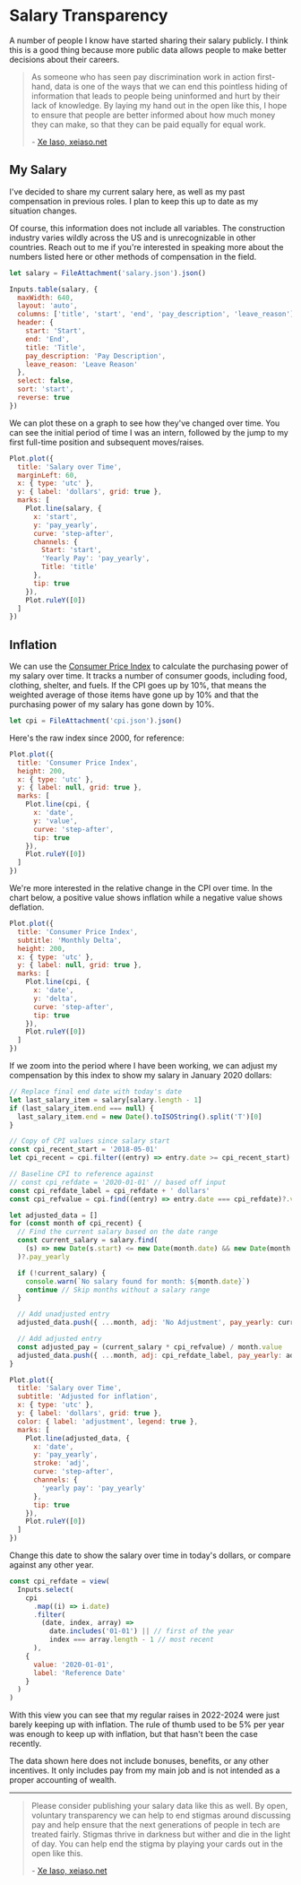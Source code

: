 # Salary Transparency

A number of people I know have started sharing their salary publicly. I think this is a good thing because more public data allows people to make better decisions about their careers.

> As someone who has seen pay discrimination work in action first-hand, data is one of the ways that we can end this pointless hiding of information that leads to people being uninformed and hurt by their lack of knowledge. By laying my hand out in the open like this, I hope to ensure that people are better informed about how much money they can make, so that they can be paid equally for equal work.
>
> \- [Xe Iaso, xeiaso.net](https://xeiaso.net/salary-transparency/)

## My Salary

I've decided to share my current salary here, as well as my past compensation in previous roles. I plan to keep this up to date as my situation changes.

Of course, this information does not include all variables. The construction industry varies wildly across the US and is unrecognizable in other countries. Reach out to me if you're interested in speaking more about the numbers listed here or other methods of compensation in the field.

```js
let salary = FileAttachment('salary.json').json()
```

```js
Inputs.table(salary, {
  maxWidth: 640,
  layout: 'auto',
  columns: ['title', 'start', 'end', 'pay_description', 'leave_reason'],
  header: {
    start: 'Start',
    end: 'End',
    title: 'Title',
    pay_description: 'Pay Description',
    leave_reason: 'Leave Reason'
  },
  select: false,
  sort: 'start',
  reverse: true
})
```

We can plot these on a graph to see how they've changed over time. You can see the initial period of time I was an intern, followed by the jump to my first full-time position and subsequent moves/raises.

```js
Plot.plot({
  title: 'Salary over Time',
  marginLeft: 60,
  x: { type: 'utc' },
  y: { label: 'dollars', grid: true },
  marks: [
    Plot.line(salary, {
      x: 'start',
      y: 'pay_yearly',
      curve: 'step-after',
      channels: {
        Start: 'start',
        'Yearly Pay': 'pay_yearly',
        Title: 'title'
      },
      tip: true
    }),
    Plot.ruleY([0])
  ]
})
```

## Inflation

We can use the [Consumer Price Index](https://fred.stlouisfed.org/series/CPIAUCSL#0) to calculate the purchasing power of my salary over time. It tracks a number of consumer goods, including food, clothing, shelter, and fuels. If the CPI goes up by 10%, that means the weighted average of those items have gone up by 10% and that the purchasing power of my salary has gone down by 10%.

```js
let cpi = FileAttachment('cpi.json').json()
```

Here's the raw index since 2000, for reference:

```js
Plot.plot({
  title: 'Consumer Price Index',
  height: 200,
  x: { type: 'utc' },
  y: { label: null, grid: true },
  marks: [
    Plot.line(cpi, {
      x: 'date',
      y: 'value',
      curve: 'step-after',
      tip: true
    }),
    Plot.ruleY([0])
  ]
})
```

We're more interested in the relative change in the CPI over time. In the chart below, a positive value shows inflation while a negative value shows deflation.

```js
Plot.plot({
  title: 'Consumer Price Index',
  subtitle: 'Monthly Delta',
  height: 200,
  x: { type: 'utc' },
  y: { label: null, grid: true },
  marks: [
    Plot.line(cpi, {
      x: 'date',
      y: 'delta',
      curve: 'step-after',
      tip: true
    }),
    Plot.ruleY([0])
  ]
})
```

If we zoom into the period where I have been working, we can adjust my compensation by this index to show my salary in January 2020 dollars:

```js
// Replace final end date with today's date
let last_salary_item = salary[salary.length - 1]
if (last_salary_item.end === null) {
  last_salary_item.end = new Date().toISOString().split('T')[0]
}

// Copy of CPI values since salary start
const cpi_recent_start = '2018-05-01'
let cpi_recent = cpi.filter((entry) => entry.date >= cpi_recent_start)

// Baseline CPI to reference against
// const cpi_refdate = '2020-01-01' // based off input
const cpi_refdate_label = cpi_refdate + ' dollars'
const cpi_refvalue = cpi.find((entry) => entry.date === cpi_refdate)?.value

let adjusted_data = []
for (const month of cpi_recent) {
  // Find the current salary based on the date range
  const current_salary = salary.find(
    (s) => new Date(s.start) <= new Date(month.date) && new Date(month.date) <= new Date(s.end)
  )?.pay_yearly

  if (!current_salary) {
    console.warn(`No salary found for month: ${month.date}`)
    continue // Skip months without a salary range
  }

  // Add unadjusted entry
  adjusted_data.push({ ...month, adj: 'No Adjustment', pay_yearly: current_salary })

  // Add adjusted entry
  const adjusted_pay = (current_salary * cpi_refvalue) / month.value
  adjusted_data.push({ ...month, adj: cpi_refdate_label, pay_yearly: adjusted_pay })
}
```

```js
Plot.plot({
  title: 'Salary over Time',
  subtitle: 'Adjusted for inflation',
  x: { type: 'utc' },
  y: { label: 'dollars', grid: true },
  color: { label: 'adjustment', legend: true },
  marks: [
    Plot.line(adjusted_data, {
      x: 'date',
      y: 'pay_yearly',
      stroke: 'adj',
      curve: 'step-after',
      channels: {
        'yearly pay': 'pay_yearly'
      },
      tip: true
    }),
    Plot.ruleY([0])
  ]
})
```

<style>
.inline {
  max-width: 640px
}
</style>

<div class="card inline">

Change this date to show the salary over time in today's dollars, or compare against any other year.

```js
const cpi_refdate = view(
  Inputs.select(
    cpi
      .map((i) => i.date)
      .filter(
        (date, index, array) =>
          date.includes('01-01') || // first of the year
          index === array.length - 1 // most recent
      ),
    {
      value: '2020-01-01',
      label: 'Reference Date'
    }
  )
)
```

</div>

With this view you can see that my regular raises in 2022-2024 were just barely keeping up with inflation. The rule of thumb used to be 5% per year was enough to keep up with inflation, but that hasn't been the case recently.

The data shown here does not include bonuses, benefits, or any other incentives. It only includes pay from my main job and is not intended as a proper accounting of wealth.

---

> Please consider publishing your salary data like this as well. By open, voluntary transparency we can help to end stigmas around discussing pay and help ensure that the next generations of people in tech are treated fairly. Stigmas thrive in darkness but wither and die in the light of day. You can help end the stigma by playing your cards out in the open like this.
>
> \- [Xe Iaso, xeiaso.net](https://xeiaso.net/salary-transparency/)

